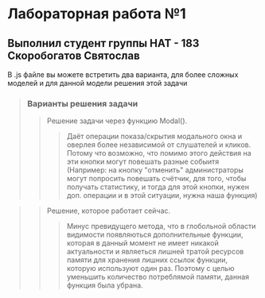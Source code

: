 # Лабораторная работа №1 
## Выполнил студент группы НАТ - 183 Скоробогатов Святослав 

В .js файле вы можете встретить два варианта, для более сложных моделей и для данной модели решения этой задачи 

> ### Варианты решения задачи 
>> Решение задачи через функцию Modal(). 
>>> Даёт операции показа/скрытия модального окна и оверлея более независимой от слушателей и кликов. Потому что возможно, что помимо этого действия на эти кнопки могут повешать разные собыитя (Например: на кнопку "отменить" администраторы могут попросить повешать счётчик, для того, чтобы получать статистику, и тогда для этой кнопки, нужен доп. операции и в этой ситуации, нужна наша функция)
 
>> Решение, которое работает сейчас.
>>> Минус превидущего метода, что в глобольной области видимости появляються дополнительные функции, которая в данный момент не имеет никакой актуальности и являеться лишней тратой ресурсов памяти для хранения лишних ссылок функции, которую используют один раз. Поэтому с целью уменьшить количество потреблямой памяти, данная функция была убрана.  


